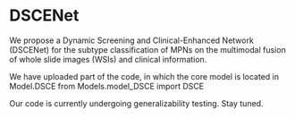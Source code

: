 # DSCENet
We propose a Dynamic Screening and Clinical-Enhanced Network (DSCENet) for the subtype classification of MPNs on the multimodal fusion of whole slide images (WSIs) and clinical information. 

We have uploaded part of the code, in which the core model is located in Model.DSCE
from Models.model_DSCE import DSCE 

Our code is currently undergoing generalizability testing. Stay tuned.
